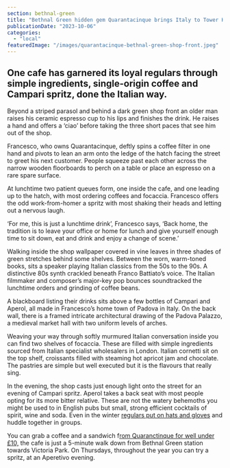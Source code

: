 ```yaml
---
section: bethnal-green
title: "Bethnal Green hidden gem Quarantacinque brings Italy to Tower Hamlets"
publicationDate: "2023-10-06"
categories: 
  - "local"
featuredImage: "/images/quarantacinque-bethnal-green-shop-front.jpeg"
---
```


## One cafe has garnered its loyal regulars through simple ingredients, single-origin coffee and Campari spritz, done the Italian way.

Beyond a striped parasol and behind a dark green shop front an older man raises his ceramic espresso cup to his lips and finishes the drink. He raises a hand and offers a ‘ciao’ before taking the three short paces that see him out of the shop.

Francesco, who owns Quarantacinque, deftly spins a coffee filter in one hand and pivots to lean an arm onto the ledge of the hatch facing the street to greet his next customer. People squeeze past each other across the narrow wooden floorboards to perch on a table or place an espresso on a rare spare surface.

At lunchtime two patient queues form, one inside the cafe, and one leading up to the hatch, with most ordering coffees and focaccia. Francesco offers the odd work-from-homer a spritz with most shaking their heads and letting out a nervous laugh.

‘For me, this is just a lunchtime drink’, Francesco says, ‘Back home, the tradition is to leave your office or home for lunch and give yourself enough time to sit down, eat and drink and enjoy a change of scene.’

Walking inside the shop wallpaper covered in vine leaves in three shades of green stretches behind some shelves. Between the worn, warm-toned books, sits a speaker playing Italian classics from the 50s to the 90s. A distinctive 80s synth crackled beneath Franco Battiato’s voice. The Italian filmmaker and composer’s major-key pop bounces soundtracked the lunchtime orders and grinding of coffee beans.

A blackboard listing their drinks sits above a few bottles of Campari and Aperol, all made in Francesco’s home town of Padova in Italy. On the back wall, there is a framed intricate architectural drawing of the Padova Palazzo, a medieval market hall with two uniform levels of arches.

Weaving your way through softly murmured Italian conversation inside you can find two shelves of focaccia. These are filled with simple ingredients sourced from Italian specialist wholesalers in London. Italian cornetti sit on the top shelf, croissants filled with steaming hot apricot jam and chocolate. The pastries are simple but well executed but it is the flavours that really sing.

In the evening, the shop casts just enough light onto the street for an evening of Campari spritz. Aperol takes a back seat with most people opting for its more bitter relative. These are not the watery behemoths you might be used to in English pubs but small, strong efficient cocktails of spirit, wine and soda. Even in the winter [regulars put on hats and gloves](https://romanroadlondon.com/lockdown-photo-essay-quarantacinque-francesco-ragazzi/) and huddle together in groups.

You can grab a coffee and a sandwich f[rom Quaranctinque for well under £10,](http://www.quarantacinque.co.uk/home) the cafe is just a 5-minute walk down from Bethnal Green station towards Victoria Park. On Thursdays, throughout the year you can try a spritz, at an Aperetivo evening.
